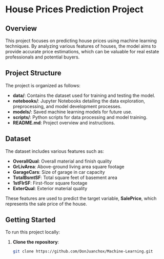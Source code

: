 # House Prices Prediction Project

## Overview

This project focuses on predicting house prices using machine learning techniques. By analyzing various features of houses, the model aims to provide accurate price estimations, which can be valuable for real estate professionals and potential buyers.

## Project Structure

The project is organized as follows:

- **data/**: Contains the dataset used for training and testing the model.
- **notebooks/**: Jupyter Notebooks detailing the data exploration, preprocessing, and model development processes.
- **models/**: Saved machine learning models for future use.
- **scripts/**: Python scripts for data processing and model training.
- **README.md**: Project overview and instructions.

## Dataset

The dataset includes various features such as:

- **OverallQual**: Overall material and finish quality
- **GrLivArea**: Above-ground living area square footage
- **GarageCars**: Size of garage in car capacity
- **TotalBsmtSF**: Total square feet of basement area
- **1stFlrSF**: First-floor square footage
- **ExterQual**: Exterior material quality

These features are used to predict the target variable, **SalePrice**, which represents the sale price of the house.

## Getting Started

To run this project locally:

1. **Clone the repository**:
   ```bash
   git clone https://github.com/DonJuanchox/Machine-Learning.git
